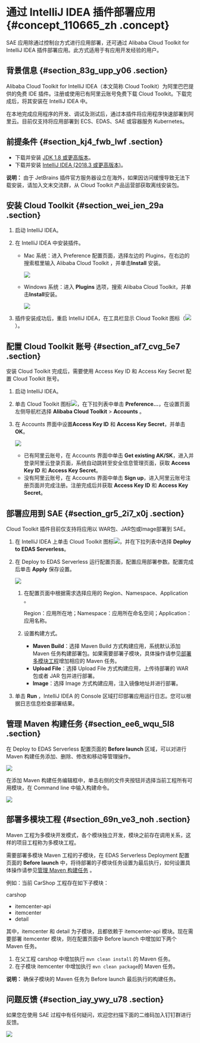 # 通过 IntelliJ IDEA 插件部署应用 {#concept_110665_zh .concept}

SAE 应用除通过控制台方式进行应用部署，还可通过 Alibaba Cloud Toolkit for IntelliJ IDEA 插件部署应用。此方式适用于有应用开发经验的用户。

## 背景信息 {#section_83g_upp_y06 .section}

Alibaba Cloud Toolkit for IntelliJ IDEA（本文简称 Cloud Toolkit）为阿里巴巴提供的免费 IDE 插件。注册或使用已有阿里云账号免费下载 Cloud Toolkit。下载完成后，将其安装在 IntelliJ IDEA 中。

在本地完成应用程序的开发、调试及测试后，通过本插件将应用程序快速部署到阿里云。目前仅支持将应用部署到 ECS、EDAS、SAE 或容器服务 Kubernetes。

## 前提条件 {#section_kj4_fwb_lwf .section}

-   下载并安装 [JDK 1.8 或更高版本](https://www.oracle.com/technetwork/java/javase/downloads/jdk8-downloads-2133151.html)。
-   下载并安装 [IntelliJ IDEA \(2018.3 或更高版本\)](https://www.jetbrains.com/idea/download/)。

**说明：** 由于 JetBrains 插件官方服务器设立在海外，如果因访问缓慢导致无法下载安装，请加入文末交流群，从 Cloud Toolkit 产品运营部获取离线安装包。


## 安装 Cloud Toolkit {#section_wei_ien_29a .section}

1.  启动 IntelliJ IDEA。
2.  在 IntelliJ IDEA 中安装插件。
    -   Mac 系统：进入 Preference 配置页面，选择左边的 Plugins，在右边的搜索框里输入 Alibaba Cloud Toolkit ，并单击**Install** 安装。

        ![](https://aliware-images.oss-cn-hangzhou.aliyuncs.com/edas/DeveloperTool/Install-Intellij-Idea-MAC.jpg)

    -   Windows 系统：进入 **Plugins** 选项，搜索 Alibaba Cloud Toolkit，并单击**Install**安装。

        ![](http://aliware-images.oss-cn-hangzhou.aliyuncs.com/edas/DeveloperTool/edas-cloudtoolkit-installconfig-Windows.png)

3.  插件安装成功后，重启 IntelliJ IDEA，在工具栏显示 Cloud Toolkit 图标（![](http://aliware-images.oss-cn-hangzhou.aliyuncs.com/edas/DeveloperTool/aliyun%20logo.png)）。

## 配置 Cloud Toolkit 账号 {#section_af7_cvg_5e7 .section}

安装 Cloud Toolkit 完成后，需要使用 Access Key ID 和 Access Key Secret 配置 Cloud Toolkit 账号。

1.  启动 IntelliJ IDEA。
2.  单击 Cloud Toolkit 图标![](http://aliware-images.oss-cn-hangzhou.aliyuncs.com/edas/DeveloperTool/aliyun%20logo.png)，在下拉列表中单击 **Preference…**，在设置页面左侧导航栏选择 **Alibaba Cloud Toolkit** \> **Accounts** 。
3.  在 Accounts 界面中设置**Access Key ID** 和 **Access Key Secret**，并单击 **OK**。

    ![](http://aliware-images.oss-cn-hangzhou.aliyuncs.com/edas/DeveloperTool/Config-Idea-Cloud-Toolkit-Account.png)

    -   已有阿里云账号，在 Accounts 界面中单击 **Get existing AK/SK**，进入并登录阿里云登录页面，系统自动跳转至安全信息管理页面，获取 **Access Key ID** 和 **Access Key Secret**。
    -   没有阿里云账号，在 Accounts 界面中单击 **Sign up**，进入阿里云账号注册页面并完成注册。注册完成后并获取 **Access Key ID** 和 **Access Key Secret**。


## 部署应用到 SAE {#section_gr5_2i7_x0j .section}

Cloud Toolkit 插件目前仅支持将应用以 WAR包、JAR包或Image部署到 SAE。

1.  在 IntelliJ IDEA 上单击 Cloud Toolkit 图标![](http://aliware-images.oss-cn-hangzhou.aliyuncs.com/edas/DeveloperTool/aliyun%20logo.png)，并在下拉列表中选择 **Deploy to EDAS Serverless**。
2.  在 Deploy to EDAS Serverless 运行配置页面，配置应用部署参数。配置完成后单击 **Apply** 保存设置。

    ![](https://aliware-images.oss-cn-hangzhou.aliyuncs.com/EDAS/Serverless/Serverless_CloudToolkit_DeploytoServerless1.png)

    1.  在配置页面中根据需求选择应用的 Region、Namespace、Application 。

        Region：应用所在地；Namespace：应用所在命名空间；Application：应用名称。

    2.  设置构建方式。
        -   **Maven Build**：选择 Maven Build 方式构建应用，系统默认添加 Maven 任务构建部署包。如果需要部署子模块，具体操作请参见[部署多模块工程](#section_69n_ve3_noh)增加相应的 Maven 任务。
        -   **Upload File**：选择 Upload File 方式构建应用，上传待部署的 WAR 包或者 JAR 包并进行部署。
        -   **Image**：选择 Image 方式构建应用，注入镜像地址并进行部署。
3.  单击 **Run** ，IntelliJ IDEA 的 Console 区域打印部署应用运行日志。您可以根据日志信息检查部署结果。

## 管理 Maven 构建任务 {#section_ee6_wqu_5l8 .section}

在 Deploy to EDAS Serverless 配置页面的 **Before launch** 区域，可以对进行 Maven 构建任务添加、删除、修改和移动等管理操作。

![](https://aliware-images.oss-cn-hangzhou.aliyuncs.com/EDAS/Serverless/Serverless_CloudToolkit_DeploytoServerless-manageMaven-1.png)

在添加 Maven 构建任务编辑框中，单击右侧的文件夹按钮并选择当前工程所有可用模块，在 Command line 中输入构建命令。

![](https://aliware-images.oss-cn-hangzhou.aliyuncs.com/edas/DeveloperTool/add-maven-in-Intellij-Idea.png)

## 部署多模块工程 {#section_69n_ve3_noh .section}

Maven 工程为多模块开发模式，各个模块独立开发，模块之前存在调用关系，这样的项目工程称为多模块工程。

需要部署多模块 Maven 工程的子模块，在 EDAS Serverless Deployment 配置页面的 **Before launch** 中，将待部署的子模块任务设置为最后执行，如何设置具体操作请参见[管理 Maven 构建任务](#) 。

例如：当前 CarShop 工程存在如下子模块：

carshop

-   itemcenter-api
-   itemcenter
-   detail

其中，itemcenter 和 detail 为子模块，且都依赖于 itemcenter-api 模块。现在需要部署 itemcenter 模块，则在配置页面中 Before launch 中增加如下两个 Maven 任务。

1.  在父工程 carshop 中增加执行 `mvn clean install` 的 Maven 任务。
2.  在子模块 itemcenter 中增加执行 `mvn clean package`的 Maven 任务。

**说明：** 确保子模块的 Maven 任务为 Before launch 最后执行的构建任务。

## 问题反馈 {#section_iay_ywy_u78 .section}

如果您在使用 SAE 过程中有任何疑问，欢迎您扫描下面的二维码加入钉钉群进行反馈。

![](https://aliware-images.oss-cn-hangzhou.aliyuncs.com/edas/EDAS-Serverless/Serverless-client-group.png)

